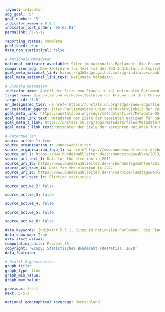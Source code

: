 ```yaml
---
layout: indicator
sdg_goal: '5'
goal_number: '5'
indicator_number: 5.5.1
indicator_sort_order: '05-05-01'
permalink: /5-5-1/

reporting_status: complete
published: true
data_non_statistical: false

# Nationale Metadaten
national_indicator_available: Sitze im nationalen Parlament, die Frauen innehaben <br> Sitze in den Landesparlamenten, die Frauen innehaben
comparison_sdg: Die Zeitreihe für Teil (a) des SDG Indikators entspricht den Metadaten, zeigt aber nicht den Anteil zum entsprechenden Stichtag. Die Zeitreihe für Teil (b) des SDG Indikators zeigt nur den Anteil in den Regionalparlamenten und nicht in den lokalen Regierungen.
goal_meta_national_link: https://g205sdgs.github.io/sdg-indicators/public/MetaDe/5.5.1.pdf
goal_meta_national_link_text: Nationale Metadaten

# Globale Metadaten
indicator_name: Anteil der Sitze von Frauen in (a) nationalen Parlamenten und (b) Gemeinden
target_name: Die volle und wirksame Teilhabe von Frauen und ihre Chancengleichheit bei der Übernahme von Führungsrollen auf allen Ebenen der Entscheidungsfindung im politischen, wirtschaftlichen und öffentlichen Leben sicherstellen
target_id: '5.5'
un_designated_tier: <a href='https://unstats.un.org/sdgs/iaeg-sdgs/tier-classification/' title='Klicken Sie hier um weitere Informationen zur UN-Tier-Klassifikation zu erhalten.'>Tier I</a>
un_custodian_agency: Inter-Parliamentary Union (IPU)<br>Einheit der Vereinten Nationen für Gleichstellung und Ermächtigung der Frauen (UN Women)
goal_meta_link: https://unstats.un.org/sdgs/metadata/files/Metadata-05-05-01a.pdf
goal_meta_link_text: Metadaten der Ziele der Vereinten Nationen für nachhaltige Entwicklung (5.5.1 (a))
goal_meta_2_link: https://unstats.un.org/sdgs/metadata/files/Metadata-05-05-01b.pdf
goal_meta_2_link_text: Metadaten der Ziele der Vereinten Nationen für nachhaltige Entwicklung  (5.5.1 (b))

# Datenquellen
source_active_1: true
source_organisation_1: Bundeswahlleiter
source_organisation_logo_1: <a href="https://www.bundeswahlleiter.de/bundeswahlleiter.html"><img src="https://g205sdgs.github.io/sdg-indicators/public/OrgImgDe/bundeswahlleiter.png" alt="Logo bundeswahlleiter" style="height:60px; width:148px"/></a>
source_url_1: https://www.bundeswahlleiter.de/en/bundestagswahlen/2013/publikationen.html
source_url_text_1: Data for the election in 2013
source_url_1b: https://www.bundeswahlleiter.de/en/bundestagswahlen/2017/publikationen.html
source_url_text_1b: Date for the election in 2017
source_url_1c: https://www.bundeswahlleiter.de/en/service/landtagswahlen.html
source_url_text_1c: Election statistics

source_active_2: false

source_active_3: false

source_active_4: false

source_active_5: false

source_active_6: false

data_keywords: Indikator 5.5.1, Sitze im nationalen Parlament, die Frauen innehaben, Sitze in den Landesparlamenten, die Frauen innehaben, Einheit der Vereinten Nationen für Gleichstellung und Ermächtigung der Frauen (UN Women)
data_show_map: True
data_start_values: 
computation_units: Prozent (%)
copyright: '&copy; Statistisches Bundesamt (Destatis), 2020'
data_footnote: 

# Grafik Eigenschaften
graph_title: 
graph_type: line
graph_min_value: 
graph_max_value: 

previous: 5-4-1
next: 5-5-2

national_geographical_coverage: Deutschland
---
```


